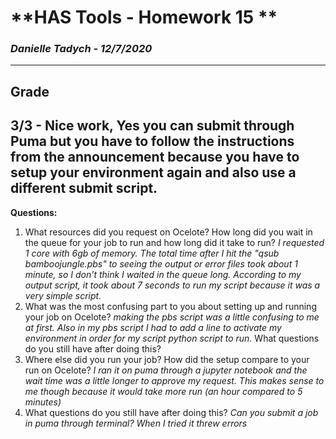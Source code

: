 # **HAS Tools - Homework 15 **

### *Danielle Tadych -  12/7/2020*
___
## Grade
3/3 - Nice work, Yes you  can submit through Puma but you have  to follow the  instructions from the announcement because you have to setup your environment again and also use a different submit script.
---

**Questions:**

1. What resources did you request on Ocelote? How long did you wait in the queue for your job to run and how long did it take to run?
*I requested 1 core with 6gb of memory.  The total time after I hit the "qsub bamboojungle.pbs" to seeing the output or error files took about 1 minute, so I don't think I waited in the queue long.  According to my output script, it took about 7 seconds to run my script because it was a very simple script.*
2. What was the most confusing part to you about setting up and running your job on Ocelote?
*making the pbs script was a little confusing to me at first.  Also in my pbs script I had to add a line to activate my environment in order for my script python script to run.*
What questions do you still have after doing this?
3. Where else did you run your job? How did the setup compare to your run on Ocelote?
*I ran it on puma through a jupyter notebook and the wait time was a little longer to approve my request.  This makes sense to me though because it would take more run (an hour compared to 5 minutes)*
4. What questions do you still have after doing this?
*Can you submit a job in puma through terminal?  When I tried it threw errors*
